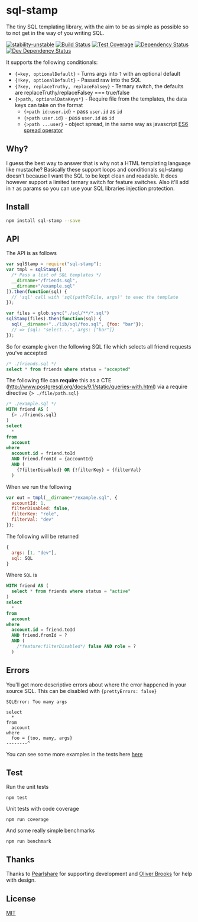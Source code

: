 # sql-stamp
The tiny SQL templating library, with the aim to be as simple as possible so to not get in the way of you writing SQL.

[![stability-unstable](https://img.shields.io/badge/stability-unstable-yellow.svg)][stability]
[![Build Status](https://circleci.com/gh/orangemug/sql-stamp.png?style=shield)][circleci]
[![Test Coverage](https://codeclimate.com/github/orangemug/sql-stamp/badges/coverage.svg)][codeclimate]
[![Dependency Status](https://david-dm.org/orangemug/sql-stamp.svg)][dm-prod]
[![Dev Dependency Status](https://david-dm.org/orangemug/sql-stamp/dev-status.svg)][dm-dev]

[stability]:   https://github.com/orangemug/stability-badges#unstable
[circleci]:    https://circleci.com/gh/orangemug/sql-stamp
[codeclimate]: https://codeclimate.com/github/orangemug/sql-stamp/coverage
[dm-prod]:     https://david-dm.org/orangemug/sql-stamp
[dm-dev]:      https://david-dm.org/orangemug/sql-stamp#info=devDependencies


It supports the following conditionals:

 * `{=key, optionalDefault}`  - Turns args into `?` with an optional default
 * `{!key, optionalDefault}` - Passed raw into the SQL
 * `{?key, replaceTruthy, replaceFalsey}` - Ternary switch, the defaults are replaceTruthy/replaceFalsey === true/false
 * `{>path, optionalDataKeys*}` - Require file from the templates, the data keys can take on the format
   * `{>path id:user.id}` - pass `user.id` as `id`
   * `{>path user.id}` - pass `user.id` as `id`
   * `{>path ...user}` - object spread, in the same way as javascript [ES6 spread operator](https://developer.mozilla.org/en/docs/Web/JavaScript/Reference/Operators/Spread_operator)


## Why?
I guess the best way to answer that is why not a HTML templating language like mustache? Basically these support loops and conditionals sql-stamp doesn't because I want the SQL to be kept clean and readable. It does however support a limited ternary switch for feature switches. Also it'll add in `?` as params so you can use your SQL libraries injection protection.


## Install

```sh
npm install sql-stamp --save
```

## API
The API is as follows

```js
var sqlStamp = require("sql-stamp");
var tmpl = sqlStamp([
  /* Pass a list of SQL templates */
  __dirname+"/friends.sql",
  __dirname+"/example.sql"
]).then(function(sql) {
  // 'sql' call with 'sql(pathToFile, args)' to exec the template
});

var files = glob.sync("./sql/**/*.sql")
sqlStamp(files).then(function(sql) {
  sql(__dirname+"../lib/sql/foo.sql", {foo: "bar"});
  // => {sql: "select...", args: ["bar"]}
});
```

So for example given the following SQL file which selects all friend requests you've accepted

```sql
/* ./friends.sql */
select * from friends where status = "accepted"
```

The following file can **require** this as a CTE (<http://www.postgresql.org/docs/9.1/static/queries-with.html>) via a require directive `{> ./file/path.sql}`

```sql
/* ./example.sql */
WITH friend AS (
  {> ./friends.sql}
)
select
  *
from
  account
where
  account.id = friend.toId
  AND friend.fromId = {accountId}
  AND (
    {?filterDisabled} OR {!filterKey} = {filterVal}
  )
```

When we run the following

```js
var out = tmpl(__dirname+"/example.sql", {
  accountId: 1,
  filterDisabled: false,
  filterKey: "role",
  filterVal: "dev"
});
```

The following will be returned

```js
{
  args: [1, "dev"],
  sql: SQL
}
```

Where `SQL` is

```sql
WITH friend AS (
  select * from friends where status = "active"
)
select
  *
from
  account
where
  account.id = friend.toId
  AND friend.fromId = ?
  AND (
    /*feature:filterDisabled*/ false AND role = ?
  )
```

## Errors
You'll get more descriptive errors about where the error happened in your source SQL. This can be disabled with `{prettyErrors: false}`

```
SQLError: Too many args

select
  *
from
  account
where
  foo = {too, many, args}
--------^
```

You can see some more examples in the tests here [here](test/errors/index.js)


## Test
Run the unit tests

```
npm test
```

Unit tests with code coverage

```
npm run coverage
```

And some really simple benchmarks

```
npm run benchmark
```

## Thanks
Thanks to [Pearlshare](http://www.pearlshare.com) for supporting development and [Oliver Brooks](https://github.com/oliverbrooks/) for help with design.


## License
[MIT](LICENSE)
